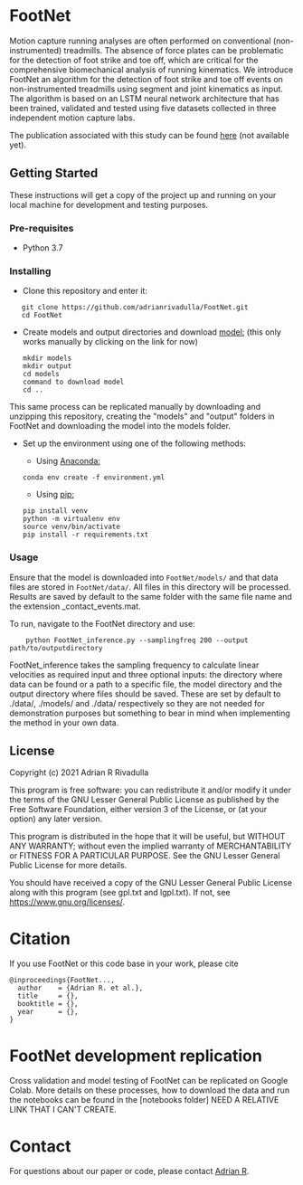 # FootNet

Motion capture running analyses are often performed on conventional (non-instrumented) treadmills. The absence of force plates can be problematic for the detection of foot strike and toe off, which are critical for the comprehensive biomechanical analysis of running kinematics. We introduce FootNet an algorithm for the detection of foot strike and toe off events on non-instrumented treadmills using segment and joint kinematics as input. The algorithm is based on an LSTM neural network architecture that has been trained, validated and tested using five datasets collected in three independent motion capture labs.

The publication associated with this study can be found [here](link2pub) (not available yet).

## Getting Started

These instructions will get a copy of the project up and running on your local machine for development and testing purposes.

### Pre-requisites

- Python 3.7

### Installing

- Clone this repository and enter it:

```Shell
   git clone https://github.com/adrianrivadulla/FootNet.git
   cd FootNet
   ```
-  Create models and output directories and download [model:](https://drive.google.com/uc?export=download&id=18y8RhQTH3d1Nqp-CWiM415suUZxqjj-9) (this only works manually by clicking on the link for now)

    ```Shell
    mkdir models
    mkdir output
    cd models
    command to download model
    cd ..
    ```

This same process can be replicated manually by downloading and unzipping this repository, creating the "models" and "output" folders in FootNet and downloading the model into the models folder.

- Set up the environment using one of the following methods:

    - Using [Anaconda:](https://www.anaconda.com/distribution/)

     ```Shell
     conda env create -f environment.yml
     ```

    - Using [pip:](https://pip.pypa.io/en/stable/installing/)

    ```Shell
    pip install venv
    python -m virtualenv env
    source venv/bin/activate
    pip install -r requirements.txt
    ```

### Usage

Ensure that the model is downloaded into ```FootNet/models/``` and that data files are stored in ```FootNet/data/```. All files in this directory will be processed. Results are saved by default to the same folder with the same file name and the extension _contact_events.mat.

To run, navigate to the FootNet directory and use:

```Shell
    python FootNet_inference.py --samplingfreq 200 --output path/to/outputdirectory
```

FootNet_inference takes the sampling frequency to calculate linear velocities as required input and three optional inputs: the directory where data can be found or a path to a specific file, the model directory and the output directory where files should be saved. These are set by default to ./data/, ./models/ and ./data/ respectively so they are not needed for demonstration purposes but something to bear in mind when implementing the method in your own data.

## License

Copyright (c) 2021 Adrian R Rivadulla

This program is free software: you can redistribute it and/or modify it under the terms of the GNU Lesser General Public License as published by the Free Software Foundation, either version 3 of the License, or (at your option) any later version.

This program is distributed in the hope that it will be useful, but WITHOUT ANY WARRANTY; without even the implied warranty of MERCHANTABILITY or FITNESS FOR A PARTICULAR PURPOSE. See the GNU Lesser General Public License for more details.

You should have received a copy of the GNU Lesser General Public License along with this program (see gpl.txt and lgpl.txt). If not, see <https://www.gnu.org/licenses/>.


# Citation
If you use FootNet or this code base in your work, please cite

```
@inproceedings{FootNet...,
  author    = {Adrian R. et al.},
  title     = {},
  booktitle = {},
  year      = {},
}
```
# FootNet development replication

Cross validation and model testing of FootNet can be replicated on Google Colab. More details on these processes, how to download the data and run the notebooks can be found in the [notebooks folder] NEED A RELATIVE LINK THAT I CAN'T CREATE.

# Contact
For questions about our paper or code, please contact [Adrian R](mailto:arr43@bath.ac.uk).
